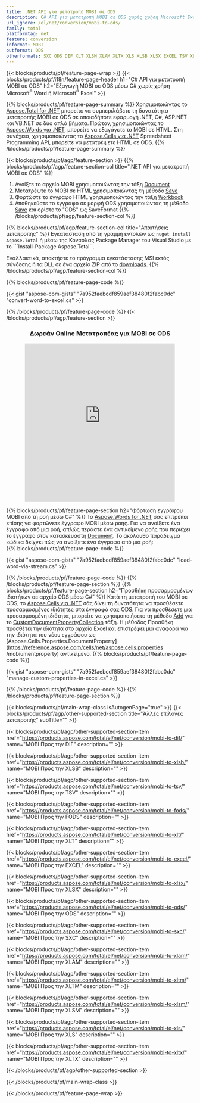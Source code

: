 ```yaml
---
title: .NET API για μετατροπή MOBI σε ODS
description: C# API για μετατροπή MOBI σε ODS χωρίς χρήση Microsoft Excel ή Adobe Reader
url_ignore: /el/net/conversion/mobi-to-ods/
family: total
platformtag: net
feature: conversion
informat: MOBI
outformat: ODS
otherformats: SXC ODS DIF XLT XLSM XLAM XLTX XLS XLSB XLSX EXCEL TSV XLTM FODS
---
```

{{< blocks/products/pf/feature-page-wrap >}}
{{< blocks/products/pf/i18n/feature-page-header h1="C# API για μετατροπή MOBI σε ODS" h2="Εξαγωγή MOBI σε ODS μέσω C# χωρίς χρήση Microsoft<sup>&reg;</sup> Word ή Microsoft<sup>&reg;</sup> Excel" >}}

{{% blocks/products/pf/feature-page-summary %}}
Χρησιμοποιώντας το [Aspose.Total for .NET](https://products.aspose.com/total/net/) μπορείτε να συμπεριλάβετε τη δυνατότητα μετατροπής MOBI σε ODS σε οποιαδήποτε εφαρμογή .NET, C#, ASP.NET και VB.NET σε δύο απλά βήματα. Πρώτον, χρησιμοποιώντας το [Aspose.Words για .NET](https://products.aspose.com/words/net/), μπορείτε να εξαγάγετε το MOBI σε HTML. Στη συνέχεια, χρησιμοποιώντας το [Aspose.Cells για .NET](https://products.aspose.com/cells/net/) Spreadsheet Programming API, μπορείτε να μετατρέψετε HTML σε ODS.
{{% /blocks/products/pf/feature-page-summary  %}}

{{< blocks/products/pf/agp/feature-section >}}
{{% blocks/products/pf/agp/feature-section-col title=".NET API για μετατροπή MOBI σε ODS" %}}
1. Ανοίξτε το αρχείο MOBI χρησιμοποιώντας την τάξη [Document](https://reference.aspose.com/words/net/aspose.words/mobiument)
2. Μετατρέψτε το MOBI σε HTML χρησιμοποιώντας τη μέθοδο [Save](https://reference.aspose.com/words/net/aspose.words.mobiument/save/methods/4)
3. Φορτώστε το έγγραφο HTML χρησιμοποιώντας την τάξη [Workbook](https://reference.aspose.com/cells/net/aspose.cells/workbook)
4. Αποθηκεύστε το έγγραφο σε μορφή ODS χρησιμοποιώντας τη μέθοδο [Save](https://reference.aspose.com/cells/net/aspose.cells.workbook/save/methods/4) και ορίστε το "ODS" ως SaveFormat
{{% /blocks/products/pf/agp/feature-section-col %}}

{{% blocks/products/pf/agp/feature-section-col title="Απαιτήσεις μετατροπής" %}}
Εγκατάσταση από τη γραμμή εντολών ως ```nuget install Aspose.Total``` ή μέσω της Κονσόλας Package Manager του Visual Studio με το ```Install-Package Aspose.Total``.

Εναλλακτικά, αποκτήστε το πρόγραμμα εγκατάστασης MSI εκτός σύνδεσης ή τα DLL σε ένα αρχείο ZIP από το [downloads](https://releases.aspose.com/total/net).
{{% /blocks/products/pf/agp/feature-section-col %}}

{{% blocks/products/pf/feature-page-code %}}

{{< gist "aspose-com-gists" "7a952faebcdf859aef38480f2fabc0dc" "convert-word-to-excel.cs" >}}


{{% /blocks/products/pf/feature-page-code %}}
{{< /blocks/products/pf/agp/feature-section >}}
<div class="container-fluid agp-content bg-white aboutfile box-1 vh100 section nopbtm">
<div class=container>
<div class=row>
<div class="demobox tc col-md-12 padding-0" align="center">

<h3>Δωρεάν Online Μετατροπέας για MOBI σε ODS</h3>

<iframe style="border: none; height: 426px;" scrolling="no" src="https://total-conversion-app-65z5r2lp.qa.k8s.dynabic.com/?to=ods&from=mobi" id="child-iframe" width="80%"></iframe>

</div></div>
</div></div>

{{% blocks/products/pf/feature-page-section  h2="Φόρτωση εγγράφου MOBI από τη ροή μέσω C#" %}}
Το [Aspose.Words for .NET](https://products.aspose.com/words/net/) σάς επιτρέπει επίσης να φορτώνετε έγγραφο MOBI μέσω ροής. Για να ανοίξετε ένα έγγραφο από μια ροή, απλώς περάστε ένα αντικείμενο ροής που περιέχει το έγγραφο στον κατασκευαστή [Document](https://reference.aspose.com/words/net/aspose.words/mobiument). Το ακόλουθο παράδειγμα κώδικα δείχνει πώς να ανοίξετε ένα έγγραφο από μια ροή:  
{{% blocks/products/pf/feature-page-code %}}

{{< gist "aspose-com-gists" "7a952faebcdf859aef38480f2fabc0dc" "load-word-via-stream.cs" >}}

{{% /blocks/products/pf/feature-page-code  %}}
{{% /blocks/products/pf/feature-page-section %}}
{{% blocks/products/pf/feature-page-section  h2="Προσθήκη προσαρμοσμένων ιδιοτήτων σε αρχείο ODS μέσω C#" %}}
Κατά τη μετατροπή του MOBI σε ODS, το [Aspose.Cells για .NET](https://products.aspose.com/cells/net/) σάς δίνει τη δυνατότητα να προσθέσετε προσαρμοσμένες ιδιότητες στα έγγραφά σας ODS. Για να προσθέσετε μια προσαρμοσμένη ιδιότητα, μπορείτε να χρησιμοποιήσετε τη μέθοδο [Add](https://reference.aspose.com/cells/net/aspose.cells.properties/custommobiumentpropertycollection/methods/add/index) για το [CustomDocumentPropertyCollection](https://reference.aspose.com/cells/net/aspose.cells.properties/custommobiumentpropertycollection) τάξη. Η μέθοδος Προσθήκη προσθέτει την ιδιότητα στο αρχείο Excel και επιστρέφει μια αναφορά για την ιδιότητα του νέου εγγράφου ως [Aspose.Cells.Properties.DocumentProperty](https://reference.aspose.com/cells/net/aspose.cells.properties /mobiumentproperty) αντικείμενο. 
{{% blocks/products/pf/feature-page-code %}}

{{< gist "aspose-com-gists" "7a952faebcdf859aef38480f2fabc0dc" "manage-custom-properties-in-excel.cs" >}}

{{% /blocks/products/pf/feature-page-code  %}}
{{% /blocks/products/pf/feature-page-section %}}

{{< blocks/products/pf/main-wrap-class isAutogenPage="true" >}}
{{< blocks/products/pf/agp/other-supported-section title="Άλλες επιλογές μετατροπής" subTitle="" >}}

{{< blocks/products/pf/agp/other-supported-section-item href="https://products.aspose.com/total/el/net/conversion/mobi-to-dif/" name="MOBI Προς την DIF" description="" >}}

{{< blocks/products/pf/agp/other-supported-section-item href="https://products.aspose.com/total/el/net/conversion/mobi-to-xlsb/" name="MOBI Προς την XLSB" description="" >}}

{{< blocks/products/pf/agp/other-supported-section-item href="https://products.aspose.com/total/el/net/conversion/mobi-to-tsv/" name="MOBI Προς την TSV" description="" >}}

{{< blocks/products/pf/agp/other-supported-section-item href="https://products.aspose.com/total/el/net/conversion/mobi-to-fods/" name="MOBI Προς την FODS" description="" >}}

{{< blocks/products/pf/agp/other-supported-section-item href="https://products.aspose.com/total/el/net/conversion/mobi-to-xlt/" name="MOBI Προς την XLT" description="" >}}

{{< blocks/products/pf/agp/other-supported-section-item href="https://products.aspose.com/total/el/net/conversion/mobi-to-excel/" name="MOBI Προς την EXCEL" description="" >}}

{{< blocks/products/pf/agp/other-supported-section-item href="https://products.aspose.com/total/el/net/conversion/mobi-to-xlsx/" name="MOBI Προς την XLSX" description="" >}}

{{< blocks/products/pf/agp/other-supported-section-item href="https://products.aspose.com/total/el/net/conversion/mobi-to-ods/" name="MOBI Προς την ODS" description="" >}}

{{< blocks/products/pf/agp/other-supported-section-item href="https://products.aspose.com/total/el/net/conversion/mobi-to-sxc/" name="MOBI Προς την SXC" description="" >}}

{{< blocks/products/pf/agp/other-supported-section-item href="https://products.aspose.com/total/el/net/conversion/mobi-to-xlam/" name="MOBI Προς την XLAM" description="" >}}

{{< blocks/products/pf/agp/other-supported-section-item href="https://products.aspose.com/total/el/net/conversion/mobi-to-xltm/" name="MOBI Προς την XLTM" description="" >}}

{{< blocks/products/pf/agp/other-supported-section-item href="https://products.aspose.com/total/el/net/conversion/mobi-to-xlsm/" name="MOBI Προς την XLSM" description="" >}}

{{< blocks/products/pf/agp/other-supported-section-item href="https://products.aspose.com/total/el/net/conversion/mobi-to-xls/" name="MOBI Προς την XLS" description="" >}}

{{< blocks/products/pf/agp/other-supported-section-item href="https://products.aspose.com/total/el/net/conversion/mobi-to-xltx/" name="MOBI Προς την XLTX" description="" >}}



{{< /blocks/products/pf/agp/other-supported-section >}}

{{< /blocks/products/pf/main-wrap-class >}}

{{< /blocks/products/pf/feature-page-wrap >}}